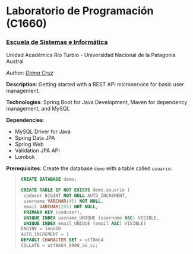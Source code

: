 # Laboratorio de Programación (C1660) 
### [Escuela de Sistemas e Informática](#)
Unidad Académica Rio Turbio - Universidad Nacional de la Patagonia Austral

*Author: [Diana Cruz](https://github.com/daincz)*

**Description**: Getting started with a REST API microservice for basic user management.

**Technologies**: Spring Boot for Java Development, Maven for dependency management, and MySQL

**Dependencies**:

- MySQL Driver for Java
- Spring Data JPA
- Spring Web
- Validation JPA API
- Lombok

**Prerequisites**:
Create the database `demo` with a table called `usuario`:

> ```sql
> CREATE DATABASE demo;
>
>CREATE TABLE IF NOT EXISTS demo.usuario (
>  coduser BIGINT NOT NULL AUTO_INCREMENT,
>  username VARCHAR(45) NOT NULL,
>  email VARCHAR(255) NOT NULL,
>  PRIMARY KEY (coduser),
>  UNIQUE INDEX usename_UNIQUE (username ASC) VISIBLE,
>  UNIQUE INDEX email_UNIQUE (email ASC) VISIBLE)
>ENGINE = InnoDB
>AUTO_INCREMENT = 1
>DEFAULT CHARACTER SET = utf8mb4
>COLLATE = utf8mb4_0900_ai_ci;
